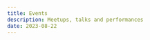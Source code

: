 ```yaml
---
title: Events
description: Meetups, talks and performances
date: 2023-08-22
---
```



<script setup>
import { data } from '../../db/academy.data'
</script>

<EventList :events="data?.events" :projects="data?.projects"/>
